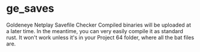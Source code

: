 # ge_saves
Goldeneye Netplay Savefile Checker 
Compiled binaries will be uploaded at a later time.  In the meantime, you can very easily compile it as standard rust.  It won't work unless it's in your Project 64 folder, where all the  bat files are.  
